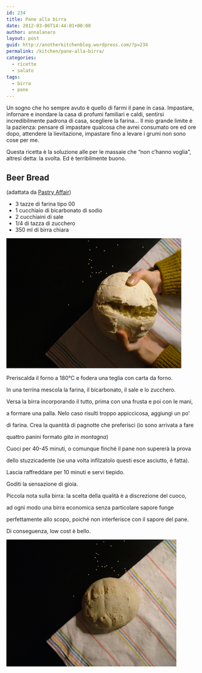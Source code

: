 ```yaml
---
id: 234
title: Pane alla birra
date: 2012-03-06T14:44:01+00:00
author: annalanaro
layout: post
guid: http://anotherkitchenblog.wordpress.com/?p=234
permalink: /kitchen/pane-alla-birra/
categories:
  - ricette
  - salato
tags:
  - birra
  - pane
---
```

Un sogno che ho sempre avuto è quello di farmi il pane in casa. Impastare, infornare e inondare la casa di profumi familiari e caldi, sentirsi incredibilmente padrona di casa, scegliere la farina&#8230; Il mio grande limite è la pazienza: pensare di impastare qualcosa che avrei consumato ore ed ore dopo, attendere la lievitazione, impastare fino a levare i grumi non sono cose per me.

Questa ricetta è la soluzione alle per le massaie che &#8220;non c&#8217;hanno voglia&#8221;, altresì detta: la svolta. Ed è terribilmente buono.

## Beer Bread
  
(adattata da [Pastry Affair](http://www.pastryaffair.com/blog/2012/2/2/beer-bread.html "Pastry Affair"))
  
* 3 tazze di farina tipo 00
* 1 cucchiaio di bicarbonato di sodio
* 2 cucchiaini di sale
* 1/4 di tazza di zucchero
* 350 ml di birra chiara

<img title="panespezzato" src="/wp-content/uploads/2012/03/panespezzato.jpg" alt="pane spezzato" width="460" height="342" />























Preriscalda il forno a 180°C e fodera una teglia con carta da forno.
  
In una terrina mescola la farina, il bicarbonato, il sale e lo zucchero.
  
Versa la birra incorporando il tutto, prima con una frusta e poi con le mani,
  
a formare una palla. Nelo caso risulti troppo appiccicosa, aggiungi un po&#8217;
  
di farina. Crea la quantità di pagnotte che preferisci (io sono arrivata a fare
  
quattro panini formato _gita in montagna_)

Cuoci per 40-45 minuti, o comunque finché il pane non supererà la prova
  
dello stuzzicadente (se una volta infilzatolo questi esce asciutto, è fatta).
  
Lascia raffreddare per 10 minuti e servi tiepido.
  
Goditi la sensazione di gioia.

Piccola nota sulla birra: la scelta della qualità è a discrezione del cuoco,
  
ad ogni modo una birra economica senza particolare sapore funge
  
perfettamente allo scopo, poiché non interferisce con il sapore del pane.
  
Di conseguenza, low cost è bello.



<a href="http://anotherkitchenblog.wordpress.com/2012/03/06/pane-alla-birra/pane/" rel="attachment wp-att-237"><img class="alignleft  wp-image-237" title="pane" src="/wp-content/uploads/2012/03/pane.jpg" alt="pane" width="447" height="334" /></a>
